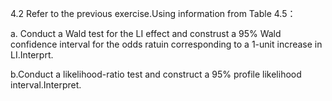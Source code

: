 4.2
Refer to the previous exercise.Using information from Table 4.5：

a. Conduct a Wald test for the LI effect and construst a 95% Wald confidence interval for the odds ratuin corresponding to a 1-unit increase in LI.Interprt.

b.Conduct a likelihood-ratio test and construct a 95% profile likelihood interval.Interpret.
